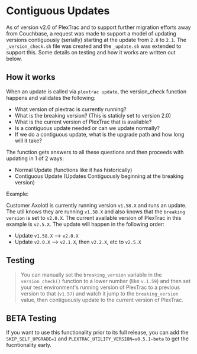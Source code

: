 # Contiguous Updates

As of version v2.0 of PlexTrac and to support further migration efforts away from Couchbase, a request was made to support a model of updating versions contiguously (serially) starting at the update from `2.0` to `2.1`. The `_version_check.sh` file was created and the `_update.sh` was extended to support this. Some details on testing and how it works are written out below.

## How it works

When an update is called via `plextrac update`, the version_check function happens and validates the following:

- What version of plextrac is currently running?
- What is the breaking version? (This is staticly set to version 2.0)
- What is the current version of PlexTrac that is available?
- Is a contiguous update needed or can we update normally?
- If we do a contiguous update, what is the upgrade path and how long will it take?

The function gets answers to all these questions and then proceeds with updating in 1 of 2 ways:

- Normal Update (functions like it has historically)
- Contiguous Update (Updates Contiguously beginning at the breaking version)

Example:

Customer Axolotl is currently running version `v1.58.X` and runs an update. The util knows they are running `v1.58.X` and also knows that the `breaking version` is set to `v2.0.X`. The current available version of PlexTrac in this example is `v2.5.X`. The update will happen in the following order:

- Update `v1.58.X` --> `v2.0.X`
- Update `v2.0.X` --> `v2.1.X`, then `v2.2.X`, etc to `v2.5.X`

## Testing

> You  can manually set the `breaking_version` variable in the `version_check()` function to a lower number (like `v.1.59`) and then set your test environment's running version of PlexTrac to a previous version to that (`v1.57`) and watch it jump to the `breaking_version` value, then contiguously update to the current version of PlexTrac.

## BETA Testing

If you want to use this functionality prior to its full release, you can add the `SKIP_SELF_UPGRADE=1` and `PLEXTRAC_UTILITY_VERSION=v0.5.1-beta` to get the fucntionality early.

